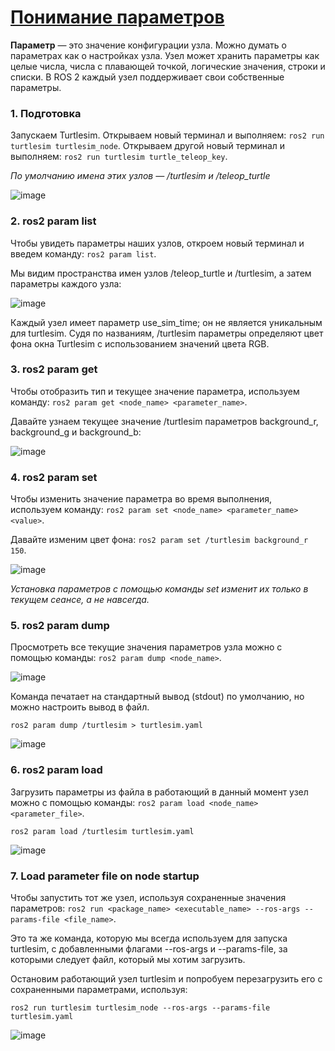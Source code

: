 # [Понимание параметров](https://docs.ros.org/en/rolling/Tutorials/Beginner-CLI-Tools/Understanding-ROS2-Parameters/Understanding-ROS2-Parameters.html)

**Параметр** — это значение конфигурации узла. 
Можно думать о параметрах как о настройках узла. 
Узел может хранить параметры как целые числа, числа с плавающей точкой, логические значения, строки и списки. 
В ROS 2 каждый узел поддерживает свои собственные параметры.

### 1. Подготовка

Запускаем Turtlesim. Открываем новый терминал и выполняем: `ros2 run turtlesim turtlesim_node`. Открываем другой новый терминал и выполняем: `ros2 run turtlesim turtle_teleop_key`.

*По умолчанию имена этих узлов — /turtlesim и /teleop_turtle*

![image](https://github.com/user-attachments/assets/8c6a731a-e2ed-49db-8667-0e64f34e073d)

### 2. ros2 param list
Чтобы увидеть параметры наших узлов, откроем новый терминал и введем команду: `ros2 param list`.

Мы видим пространства имен узлов /teleop_turtle и /turtlesim, а затем параметры каждого узла:

![image](https://github.com/user-attachments/assets/b250df41-c8fb-47da-9e7c-cea50e76627f)

Каждый узел имеет параметр use_sim_time; он не является уникальным для turtlesim.
Судя по названиям, /turtlesim параметры определяют цвет фона окна Turtlesim с использованием значений цвета RGB.

### 3. ros2 param get

Чтобы отобразить тип и текущее значение параметра, используем команду: `ros2 param get <node_name> <parameter_name>`.

Давайте узнаем текущее значение /turtlesim параметров background_r, background_g и background_b:

![image](https://github.com/user-attachments/assets/0bf86174-eeef-4c56-89b2-245b97e723cf)

### 4. ros2 param set

Чтобы изменить значение параметра во время выполнения, используем команду: `ros2 param set <node_name> <parameter_name> <value>`.

Давайте изменим цвет фона: `ros2 param set /turtlesim background_r 150`.

![image](https://github.com/user-attachments/assets/307d53ed-fa86-4ea2-bf97-0daafc0416ce)

*Установка параметров с помощью команды set изменит их только в текущем сеансе, а не навсегда.*

### 5. ros2 param dump

Просмотреть все текущие значения параметров узла можно с помощью команды: `ros2 param dump <node_name>`.

![image](https://github.com/user-attachments/assets/b0d05135-dacf-41df-9b18-422f9791eb45)

Команда печатает на стандартный вывод (stdout) по умолчанию, но можно настроить вывод в файл.
```
ros2 param dump /turtlesim > turtlesim.yaml
```
![image](https://github.com/user-attachments/assets/11850cbd-a2c5-4a39-a060-319b820cd13d)

### 6. ros2 param load

Загрузить параметры из файла в работающий в данный момент узел можно с помощью команды: `ros2 param load <node_name> <parameter_file>`.
```
ros2 param load /turtlesim turtlesim.yaml
```
![image](https://github.com/user-attachments/assets/13b8f672-3bf7-455d-919f-eeddcf31ac2d)

### 7. Load parameter file on node startup

Чтобы запустить тот же узел, используя сохраненные значения параметров: `ros2 run <package_name> <executable_name> --ros-args --params-file <file_name>`.

Это та же команда, которую мы всегда используем для запуска turtlesim, с добавленными флагами --ros-args и --params-file, за которыми следует файл, который мы хотим загрузить.

Остановим работающий узел turtlesim и попробуем перезагрузить его с сохраненными параметрами, используя: 
```
ros2 run turtlesim turtlesim_node --ros-args --params-file turtlesim.yaml
```
![image](https://github.com/user-attachments/assets/c5a525a0-63e2-4009-a122-3af4eeee350f)
